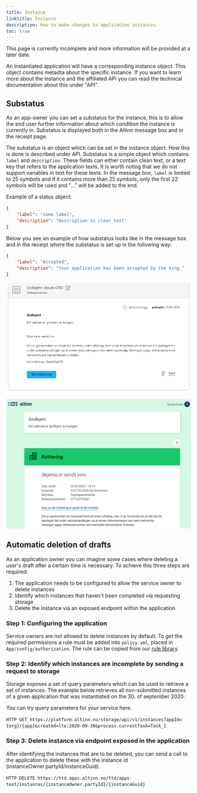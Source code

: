 ```yaml
---
title: Instance
linktitle: Instance
description: How to make changes to application instances.
toc: true
---
```


This page is currently incomplete and more information will be provided at a later date.

An instantiated application will have a corresponding instance object. This object contains metadta about the specific instance.
If you want to learn more about the instance and the affiliated API you can read the technical documentation about this under "API".


## Substatus

As an app-owner you can set a substatus for the instance, this is to allow the end user further information about which condition the instance is currently in.
Substatus is displayed both in the Altinn message box and in the receipt page. 

The substatus is an object which can be set in the instance object. How this is done is described under API. 
Substatus is a simple object which contains `label` and `description`. These fields can either contain clean text, or a text key that refers to the application
texts. It is worth noting that we do not support variables in text for these texts. 
In the message box, `label` is limited to 25 symbols and if it contains more than 25 symbols, only the first 22 symbols will be used and "..." will be added to the end.

Example of a status object:
```json
{
    "label": "some.label",
    "description": "Description in clear text"
}
```

Below you see an example of how substatus looks like in the message box and in the receipt where the substatus is set up in the following way:
```json
{
    "label": "Accepted",
    "description": "Your application has been accepted by the king."
}
```

![Substatus in message box](meldingsboks.png "Substatus in message box")

![Substatus in receipt](app.png "Substatus in receipt")

## Automatic deletion of drafts

As an application owner you can imagine some cases where deleting a user's draft after a certain time is necessary. 
To achieve this three steps are required:

1. The application needs to be configured to allow the service owner to delete instances
2. Identify which instances that haven't been completed via requesting storage
3. Delete the instance via an exposed endpoint within the application 

### Step 1: Configuring the application

Service owners are not allowed to delete instances by default. 
To get the required permissions a rule must be added into `policy.xml`, placed in `App/config/authorization`.
The rule can be copied from our [rule library](../autorisasjon/regelbibliotek/#org-can-delete-an-instance-of-orgapp-in-any-task-or-event).

### Step 2: Identify which instances are incomplete by sending a request to storage

Storage exposes a set of query parameters which can be used to retrieve a set of instances.
The example below retrieves all non-submitted instances of a given application that was instantiated on the 30. of september 2020.

You can try query parameters for your service here.

`HTTP GET https://platform.altinn.no/storage/api/v1/instances?appId={org}/{app}&created=lte:2020-09-30&process.currentTask=Task_1`

### Step 3: Delete instance via endpoint exposed in the application

After identifying the instances that are to be deleted, you can send a call to the application to delete these with the instance id (instanceOwner.partyId/instanceGuid).

`HTTP DELETE https://ttd.apps.altinn.no/ttd/apps-test/instances/{instanceOwner.partyId}/{instanceGuid}`
